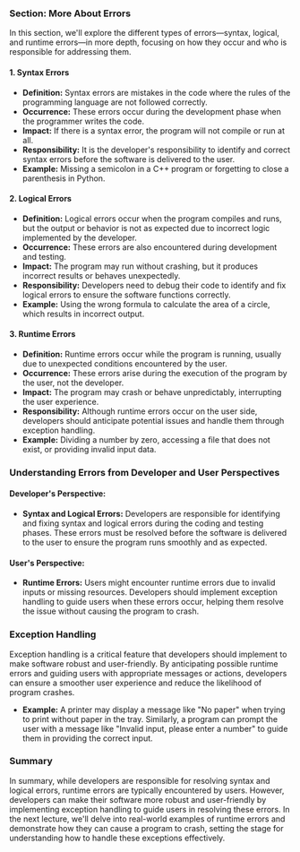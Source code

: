 ### Section: More About Errors

In this section, we'll explore the different types of errors—syntax, logical, and runtime errors—in more depth, focusing on how they occur and who is responsible for addressing them.

#### 1. **Syntax Errors**
   - **Definition:** Syntax errors are mistakes in the code where the rules of the programming language are not followed correctly.
   - **Occurrence:** These errors occur during the development phase when the programmer writes the code.
   - **Impact:** If there is a syntax error, the program will not compile or run at all.
   - **Responsibility:** It is the developer's responsibility to identify and correct syntax errors before the software is delivered to the user.
   - **Example:** Missing a semicolon in a C++ program or forgetting to close a parenthesis in Python.

#### 2. **Logical Errors**
   - **Definition:** Logical errors occur when the program compiles and runs, but the output or behavior is not as expected due to incorrect logic implemented by the developer.
   - **Occurrence:** These errors are also encountered during development and testing.
   - **Impact:** The program may run without crashing, but it produces incorrect results or behaves unexpectedly.
   - **Responsibility:** Developers need to debug their code to identify and fix logical errors to ensure the software functions correctly.
   - **Example:** Using the wrong formula to calculate the area of a circle, which results in incorrect output.

#### 3. **Runtime Errors**
   - **Definition:** Runtime errors occur while the program is running, usually due to unexpected conditions encountered by the user.
   - **Occurrence:** These errors arise during the execution of the program by the user, not the developer.
   - **Impact:** The program may crash or behave unpredictably, interrupting the user experience.
   - **Responsibility:** Although runtime errors occur on the user side, developers should anticipate potential issues and handle them through exception handling.
   - **Example:** Dividing a number by zero, accessing a file that does not exist, or providing invalid input data.

### Understanding Errors from Developer and User Perspectives

#### **Developer's Perspective:**
   - **Syntax and Logical Errors:** Developers are responsible for identifying and fixing syntax and logical errors during the coding and testing phases. These errors must be resolved before the software is delivered to the user to ensure the program runs smoothly and as expected.

#### **User's Perspective:**
   - **Runtime Errors:** Users might encounter runtime errors due to invalid inputs or missing resources. Developers should implement exception handling to guide users when these errors occur, helping them resolve the issue without causing the program to crash.

### Exception Handling

Exception handling is a critical feature that developers should implement to make software robust and user-friendly. By anticipating possible runtime errors and guiding users with appropriate messages or actions, developers can ensure a smoother user experience and reduce the likelihood of program crashes.

- **Example:** A printer may display a message like "No paper" when trying to print without paper in the tray. Similarly, a program can prompt the user with a message like "Invalid input, please enter a number" to guide them in providing the correct input.

### Summary

In summary, while developers are responsible for resolving syntax and logical errors, runtime errors are typically encountered by users. However, developers can make their software more robust and user-friendly by implementing exception handling to guide users in resolving these errors. In the next lecture, we'll delve into real-world examples of runtime errors and demonstrate how they can cause a program to crash, setting the stage for understanding how to handle these exceptions effectively.
